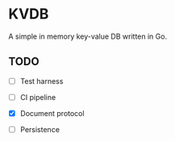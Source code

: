 # KVDB

A simple in memory key-value DB written in Go.

## TODO
- [ ] Test harness
- [ ] CI pipeline
- [x] Document protocol
- [ ] Persistence

